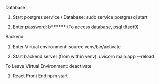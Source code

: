 Database

1. Start postgres service / Database:
   sudo service postgresql start

2. Enter password:
   b\***\*\*\*\*\***
   (To access database, psql tftset9)

Backend

1. Enter Virtual environment:
   source venv/bin/activate

2. Start backend server (from within venv):
   uvicorn main:app --reload

To Leave Virtual Environment:
deactivate

1. React Front End
   npm start
